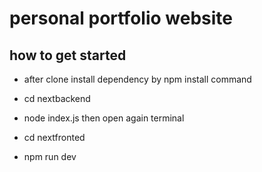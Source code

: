 # personal portfolio website

## how to get started

- after clone install dependency by npm install command

- cd nextbackend
- node index.js
then open again terminal 
- cd nextfronted
- npm run dev

